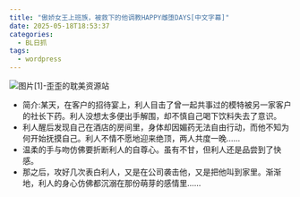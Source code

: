 ```yaml
---
title: "傲娇女王上班族，被救下的他调教HAPPY雌堕DAYS[中文字幕]"
date: 2025-05-18T18:53:37
categories:
  - BL日抓
tags:
  - wordpress
---
```


![图片[1]-歪歪的耽美资源站](/images/%e5%82%b2%e5%a8%87%e5%a5%b3%e7%8e%8b%e4%b8%8a%e7%8f%ad%e6%97%8f%ef%bc%8c%e8%a2%ab%e6%95%91%e4%b8%8b%e7%9a%84%e4%bb%96%e8%b0%83%e6%95%99happy%e9%9b%8c%e5%a0%95days%e4%b8%ad%e6%96%87%e5%ad%97%e5%b9%95-0.jpg)

*   简介:某天，在客户的招待宴上，利人目击了曾一起共事过的模特被另一家客户的社长下药。利人没想太多便出手解围，却不慎自己喝下饮料失去了意识。
*   利人醒后发现自己在酒店的房间里，身体却因媚药无法自由行动，而他不知为何开始抚摸自己。利人不情不愿地迎来绝顶，两人共度一晚……
*   温柔的手与吻仿佛要折断利人的自尊心。虽有不甘，但利人还是品尝到了快感。
*   那之后，攻好几次表白利人，又是在公司袭击他，又是把他叫到家里。渐渐地，利人的身心仿佛都沉溺在那份萌芽的感情里……
